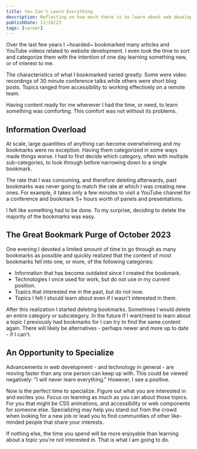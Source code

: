 ```yaml
---
title: You Can't Learn Everything
description: Reflecting on how much there is to learn about web development.
publishDate: 11/10/23
tags: [career]
---
```


Over the last few years I ~hoarded~ bookmarked many articles and YouTube videos related to website development. I even took the time to sort and categorize them with the intention of one day learning something new, or of interest to me.

The characteristics of what I bookmarked varied greatly. Some were video recordings of 30 minute conference talks while others were short blog posts. Topics ranged from accessibility to working effectively on a remote team.

Having content ready for me whenever I had the time, or need, to learn something was comforting. This comfort was not without its problems.

## Information Overload

At scale, large quantities of anything can become overwhelming and my bookmarks were no exception. Having them categorized in some ways made things worse. I had to first decide which category, often with multiple sub-categories, to look through before narrowing down to a single bookmark.

The rate that I was consuming, and therefore deleting afterwards, past bookmarks was never going to match the rate at which I was creating new ones. For example, it takes only a few minutes to visit a YouTube channel for a conference and bookmark 5+ hours worth of panels and presentations.

I felt like something had to be done. To my surprise, deciding to delete the majority of the bookmarks was easy.

## The Great Bookmark Purge of October 2023

One evening I devoted a limited amount of time to go through as many bookmarks as possible and quickly realized that the content of most bookmarks fell into one, or more, of the following categories:

- Information that has become outdated since I created the bookmark.
- Technologies I once used for work, but do not use in my current position.
- Topics that interested me in the past, but do not now.
- Topics I felt I should learn about even if I wasn't interested in them.

After this realization I started deleting bookmarks. Sometimes I would delete an entire category or subcategory. In the future if I want/need to learn about a topic I previously had bookmarks for I can try to find the same content again. There will likely be alternatives - perhaps newer and more up to date - if I can't.

## An Opportunity to Specialize

Advancements in web development - and technology in general - are moving faster than any one person can keep up with. This could be viewed negatively: "I will never learn everything." However, I see a positive.

Now is the perfect time to specialize. Figure out what you are interested in and excites you. Focus on learning as much as you can about those topics. For you that might be CSS animations, and accessibility or web components for someone else. Specializing may help you stand out from the crowd when looking for a new job or lead you to find communities of other like-minded people that share your interests.

If nothing else, the time you spend will be more enjoyable than learning about a topic you're not interested in. That is what I am going to do.

